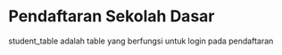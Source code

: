 # Pendaftaran Sekolah Dasar

student_table adalah table yang berfungsi untuk login pada pendaftaran
